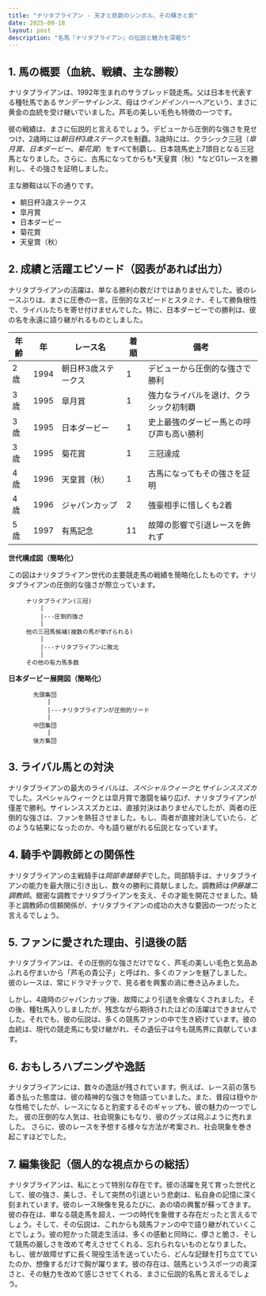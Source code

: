 ```yaml
---
title: "ナリタブライアン - 天才と悲劇のシンボル、その輝きと影"
date: 2025-09-18
layout: post
description: "名馬『ナリタブライアン』の伝説と魅力を深堀り"
---
```


## 1. 馬の概要（血統、戦績、主な勝鞍）

ナリタブライアンは、1992年生まれのサラブレッド競走馬。父は日本を代表する種牡馬である*サンデーサイレンス*、母は*ウインドインハーヘア*という、まさに黄金の血統を受け継いでいました。芦毛の美しい毛色も特徴の一つです。

彼の戦績は、まさに伝説的と言えるでしょう。デビューから圧倒的な強さを見せつけ、2歳時には*朝日杯3歳ステークス*を制覇。3歳時には、クラシック三冠（*皐月賞*、*日本ダービー*、*菊花賞*）をすべて制覇し、日本競馬史上7頭目となる三冠馬となりました。さらに、古馬になってからも*天皇賞（秋）*などG1レースを勝利し、その強さを証明しました。

主な勝鞍は以下の通りです。

* 朝日杯3歳ステークス
* 皐月賞
* 日本ダービー
* 菊花賞
* 天皇賞（秋）


## 2. 成績と活躍エピソード（図表があれば出力）

ナリタブライアンの活躍は、単なる勝利の数だけではありませんでした。彼のレースぶりは、まさに圧巻の一言。圧倒的なスピードとスタミナ、そして勝負根性で、ライバルたちを寄せ付けませんでした。特に、日本ダービーでの勝利は、彼の名を永遠に語り継がれるものとしました。

| 年齢 | 年 | レース名                  | 着順 | 備考                                      |
|-----|---|---------------------------|-----|-------------------------------------------|
| 2歳 | 1994 | 朝日杯3歳ステークス          | 1   | デビューから圧倒的な強さで勝利             |
| 3歳 | 1995 | 皐月賞                    | 1   | 強力なライバルを退け、クラシック初制覇     |
| 3歳 | 1995 | 日本ダービー                | 1   | 史上最強のダービー馬との呼び声も高い勝利     |
| 3歳 | 1995 | 菊花賞                    | 1   | 三冠達成                                  |
| 4歳 | 1996 | 天皇賞（秋）                | 1   | 古馬になってもその強さを証明              |
| 4歳 | 1996 | ジャパンカップ              | 2   | 強豪相手に惜しくも2着                    |
| 5歳 | 1997 | 有馬記念                  | 11  | 故障の影響で引退レースを飾れず             |


**世代構成図（簡略化）**

この図はナリタブライアン世代の主要競走馬の戦績を簡略化したものです。ナリタブライアンの圧倒的な強さが際立っています。

```
     ナリタブライアン(三冠)
         |
         |---圧倒的強さ
         |
     他の三冠馬候補(複数の馬が挙げられる)
         |
         |---ナリタブライアンに敗北
         |
     その他の有力馬多数
```

**日本ダービー展開図（簡略化）**

```
       先頭集団
           |
           |---ナリタブライアンが圧倒的リード
           |
       中団集団
           |
       後方集団

```


## 3. ライバル馬との対決

ナリタブライアンの最大のライバルは、*スペシャルウィーク*と*サイレンススズカ*でした。スペシャルウィークとは皐月賞で激闘を繰り広げ、ナリタブライアンが僅差で勝利。サイレンススズカとは、直接対決はありませんでしたが、両者の圧倒的な強さは、ファンを熱狂させました。もし、両者が直接対決していたら、どのような結果になったのか、今も語り継がれる伝説となっています。


## 4. 騎手や調教師との関係性

ナリタブライアンの主戦騎手は*岡部幸雄騎手*でした。岡部騎手は、ナリタブライアンの能力を最大限に引き出し、数々の勝利に貢献しました。調教師は*伊藤雄二調教師*。緻密な調教でナリタブライアンを支え、その才能を開花させました。騎手と調教師の信頼関係が、ナリタブライアンの成功の大きな要因の一つだったと言えるでしょう。


## 5. ファンに愛された理由、引退後の話

ナリタブライアンは、その圧倒的な強さだけでなく、芦毛の美しい毛色と気品あふれる佇まいから「芦毛の貴公子」と呼ばれ、多くのファンを魅了しました。彼のレースは、常にドラマチックで、見る者を興奮の渦に巻き込みました。

しかし、4歳時のジャパンカップ後、故障により引退を余儀なくされました。その後、種牡馬入りしましたが、残念ながら期待されたほどの活躍はできませんでした。それでも、彼の伝説は、多くの競馬ファンの中で生き続けています。彼の血統は、現代の競走馬にも受け継がれ、その遺伝子は今も競馬界に貢献しています。


## 6. おもしろハプニングや逸話

ナリタブライアンには、数々の逸話が残されています。例えば、レース前の落ち着き払った態度は、彼の精神的な強さを物語っていました。また、普段は穏やかな性格でしたが、レースになると豹変するそのギャップも、彼の魅力の一つでした。  彼の圧倒的な人気は、社会現象にもなり、彼のグッズは飛ぶように売れました。  さらに、彼のレースを予想する様々な方法が考案され、社会現象を巻き起こすほどでした。


## 7. 編集後記（個人的な視点からの総括）

ナリタブライアンは、私にとって特別な存在です。彼の活躍を見て育った世代として、彼の強さ、美しさ、そして突然の引退という悲劇は、私自身の記憶に深く刻まれています。彼のレース映像を見るたびに、あの頃の興奮が蘇ってきます。彼の存在は、単なる競走馬を超え、一つの時代を象徴する存在だったと言えるでしょう。そして、その伝説は、これからも競馬ファンの中で語り継がれていくことでしょう。彼の短かった競走生活は、多くの感動と同時に、儚さと脆さ、そして競馬の厳しさを改めて考えさせてくれる、忘れられないものとなりました。  もし、彼が故障せずに長く現役生活を送っていたら、どんな記録を打ち立てていたのか、想像するだけで胸が躍ります。彼の存在は、競馬というスポーツの奥深さと、その魅力を改めて感じさせてくれる、まさに伝説的名馬と言えるでしょう。
